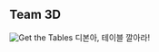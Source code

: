 ## Team 3D

![Get the Tables](https://c.tenor.com/jlHAbfAnlVkAAAAC/get-the-tables-dudley-boys.gif)
디본아, 테이블 깔아라!